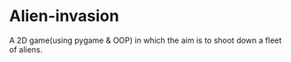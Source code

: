 # Alien-invasion
A 2D game(using pygame & OOP) in which the aim is to shoot down a
fleet of aliens.
